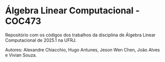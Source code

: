 # Álgebra Linear Computacional - COC473

Repositório com os códigos dos trabalhos da disciplina de Álgebra Linear Computacional de 2025.1 na UFRJ.

Autores:
Alexandre Chiacchio, Hugo Antunes, Jeson Wen Chen, João Alves e Vivian Souza.